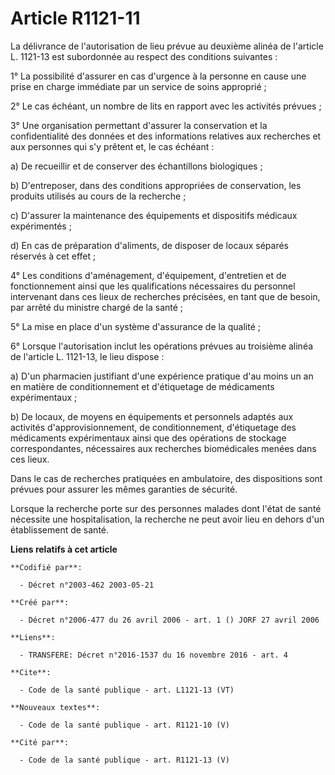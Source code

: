 # Article R1121-11

La délivrance de l'autorisation de lieu prévue au deuxième alinéa de l'article L. 1121-13 est subordonnée au respect des
conditions suivantes : 

1° La possibilité d'assurer en cas d'urgence à la personne en cause une prise en charge immédiate par un service de soins
approprié ; 

2° Le cas échéant, un nombre de lits en rapport avec les activités prévues ; 

3° Une organisation permettant d'assurer la conservation et la confidentialité des données et des informations relatives aux
recherches et aux personnes qui s'y prêtent et, le cas échéant : 

a) De recueillir et de conserver des échantillons biologiques ; 

b) D'entreposer, dans des conditions appropriées de conservation, les produits utilisés au cours de la recherche ; 

c) D'assurer la maintenance des équipements et dispositifs médicaux expérimentés ; 

d) En cas de préparation d'aliments, de disposer de locaux séparés réservés à cet effet ; 

4° Les conditions d'aménagement, d'équipement, d'entretien et de fonctionnement ainsi que les qualifications nécessaires du
personnel intervenant dans ces lieux de recherches précisées, en tant que de besoin, par arrêté du ministre chargé de la
santé ; 

5° La mise en place d'un système d'assurance de la qualité ; 

6° Lorsque l'autorisation inclut les opérations prévues au troisième alinéa de l'article L. 1121-13, le lieu dispose : 

a) D'un pharmacien justifiant d'une expérience pratique d'au moins un an en matière de conditionnement et d'étiquetage de
médicaments expérimentaux ; 

b) De locaux, de moyens en équipements et personnels adaptés aux activités d'approvisionnement, de conditionnement,
d'étiquetage des médicaments expérimentaux ainsi que des opérations de stockage correspondantes, nécessaires aux recherches
biomédicales menées dans ces lieux. 

Dans le cas de recherches pratiquées en ambulatoire, des dispositions sont prévues pour assurer les mêmes garanties de
sécurité. 

Lorsque la recherche porte sur des personnes malades dont l'état de santé nécessite une hospitalisation, la recherche ne peut
avoir lieu en dehors d'un établissement de santé.

**Liens relatifs à cet article**

	**Codifié par**:

	  - Décret n°2003-462 2003-05-21

	**Créé par**:

	  - Décret n°2006-477 du 26 avril 2006 - art. 1 () JORF 27 avril 2006

	**Liens**:

	  - TRANSFERE: Décret n°2016-1537 du 16 novembre 2016 - art. 4

	**Cite**:

	  - Code de la santé publique - art. L1121-13 (VT)

	**Nouveaux textes**:

	  - Code de la santé publique - art. R1121-10 (V)

	**Cité par**:

	  - Code de la santé publique - art. R1121-13 (V)
